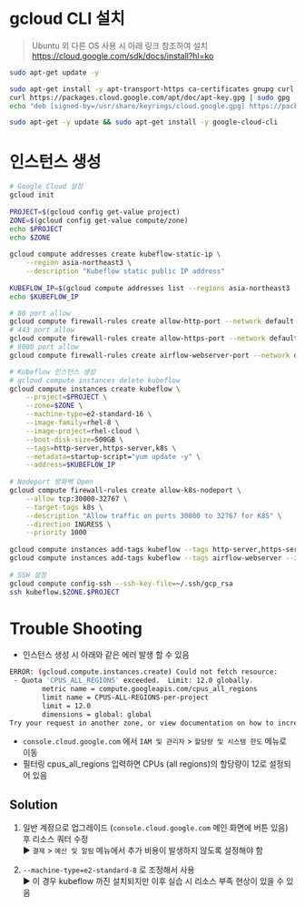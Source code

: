 
# gcloud CLI 설치

> Ubuntu 외 다른 OS 사용 시 아래 링크 참조하여 설치  
> https://cloud.google.com/sdk/docs/install?hl=ko

```bash
sudo apt-get update -y

sudo apt-get install -y apt-transport-https ca-certificates gnupg curl
curl https://packages.cloud.google.com/apt/doc/apt-key.gpg | sudo gpg --dearmor -o /usr/share/keyrings/cloud.google.gpg
echo "deb [signed-by=/usr/share/keyrings/cloud.google.gpg] https://packages.cloud.google.com/apt cloud-sdk main" | sudo tee -a /etc/apt/sources.list.d/google-cloud-sdk.list

sudo apt-get -y update && sudo apt-get install -y google-cloud-cli
```

# 인스턴스 생성
```bash
# Google Cloud 설정
gcloud init
 
PROJECT=$(gcloud config get-value project)
ZONE=$(gcloud config get-value compute/zone)
echo $PROJECT
echo $ZONE
 
gcloud compute addresses create kubeflow-static-ip \
    --region asia-northeast3 \
    --description "Kubeflow static public IP address"
 
KUBEFLOW_IP=$(gcloud compute addresses list --regions asia-northeast3 --format="value(address)")
echo $KUBEFLOW_IP

# 80 port allow
gcloud compute firewall-rules create allow-http-port --network default --allow tcp:80 --target-tags http-server --source-ranges 0.0.0.0/0
# 443 port allow
gcloud compute firewall-rules create allow-https-port --network default --allow tcp:443 --target-tags https-server --source-ranges 0.0.0.0/0
# 8080 port allow
gcloud compute firewall-rules create airflow-webserver-port --network default --allow tcp:8080 --target-tags airflow-webserver --source-ranges 0.0.0.0/0

# Kubeflow 인스턴스 생성
# gcloud compute instances delete kubeflow
gcloud compute instances create kubeflow \
    --project=$PROJECT \
    --zone=$ZONE \
    --machine-type=e2-standard-16 \
    --image-family=rhel-8 \
    --image-project=rhel-cloud \
    --boot-disk-size=500GB \
    --tags=http-server,https-server,k8s \
    --metadata=startup-script="yum update -y" \
    --address=$KUBEFLOW_IP
 
# Nodeport 방화벽 Open
gcloud compute firewall-rules create allow-k8s-nodeport \
    --allow tcp:30000-32767 \
    --target-tags k8s \
    --description "Allow traffic on ports 30000 to 32767 for K8S" \
    --direction INGRESS \
    --priority 1000
 
gcloud compute instances add-tags kubeflow --tags http-server,https-server,k8s --zone $ZONE
gcloud compute instances add-tags kubeflow --tags airflow-webserver --zone $ZONE
 
# SSH 설정
gcloud compute config-ssh --ssh-key-file=~/.ssh/gcp_rsa
ssh kubeflow.$ZONE.$PROJECT
```

# Trouble Shooting

- 인스턴스 생성 시 아래와 같은 에러 발생 할 수 있음

```bash
ERROR: (gcloud.compute.instances.create) Could not fetch resource:
 - Quota 'CPUS_ALL_REGIONS' exceeded.  Limit: 12.0 globally.
        metric name = compute.googleapis.com/cpus_all_regions
        limit name = CPUS-ALL-REGIONS-per-project
        limit = 12.0
        dimensions = global: global
Try your request in another zone, or view documentation on how to increase quotas: https://cloud.google.com/compute/quotas.
```

- `console.cloud.google.com` 에서 `IAM 및 관리자` > `할당량 및 시스템 한도` 메뉴로 이동
- 필터링 cpus_all_regions 입력하면 	CPUs (all regions)의 할당량이 12로 설정되어 있음


## Solution
1. 일반 계정으로 업그레이드 (`console.cloud.google.com` 메인 화면에 버튼 있음) 후 리소스 쿼터 수정   
▶  `결제` > `예산 및 알림` 메뉴에서 추가 비용이 발생하지 않도록 설정해야 함   

2. `--machine-type=e2-standard-8` 로 조정해서 사용   
▶ 이 경우 kubeflow 까진 설치되지만 이후 실습 시 리소스 부족 현상이 있을 수 있음